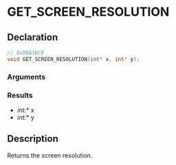 # GET_SCREEN_RESOLUTION

## Declaration
```cpp
// 0xD8A1BCF
void GET_SCREEN_RESOLUTION(int* x, int* y);
```

### Arguments

### Results
- **int*:** x
- **int*:** y

## Description
Returns the screen resolution.
